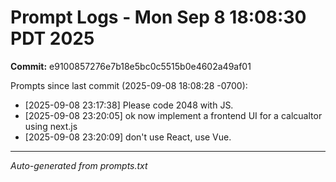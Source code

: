# Prompt Logs - Mon Sep  8 18:08:30 PDT 2025
**Commit:** e9100857276e7b18e5bc0c5515b0e4602a49af01

Prompts since last commit (2025-09-08 18:08:28 -0700):

- [2025-09-08 23:17:38] Please code 2048 with JS.
- [2025-09-08 23:20:05] ok now implement a frontend UI for a calcualtor using next.js
- [2025-09-08 23:20:09] don't use React, use Vue.

---
*Auto-generated from prompts.txt*
